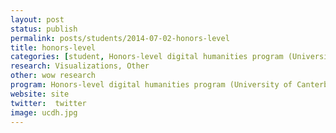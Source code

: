 ```yaml
---
layout: post
status: publish
permalink: posts/students/2014-07-02-honors-level
title: honors-level
categories: [student, Honors-level digital humanities program (University of Canterbury), Visualizations, Other]
research: Visualizations, Other
other: wow research
program: Honors-level digital humanities program (University of Canterbury)
website: site
twitter:  twitter
image: ucdh.jpg
---
```


